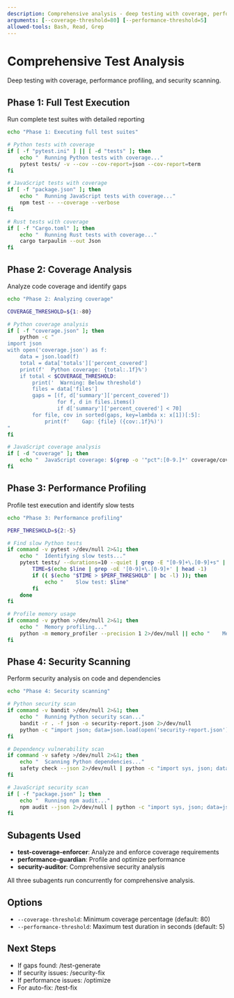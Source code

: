 ```yaml
---
description: Comprehensive analysis - deep testing with coverage, performance, and security
arguments: [--coverage-threshold=80] [--performance-threshold=5]
allowed-tools: Bash, Read, Grep
---
```


# Comprehensive Test Analysis

Deep testing with coverage, performance profiling, and security scanning.

## Phase 1: Full Test Execution
Run complete test suites with detailed reporting

```bash
echo "Phase 1: Executing full test suites"

# Python tests with coverage
if [ -f "pytest.ini" ] || [ -d "tests" ]; then
    echo "  Running Python tests with coverage..."
    pytest tests/ -v --cov --cov-report=json --cov-report=term
fi

# JavaScript tests with coverage
if [ -f "package.json" ]; then
    echo "  Running JavaScript tests with coverage..."
    npm test -- --coverage --verbose
fi

# Rust tests with coverage
if [ -f "Cargo.toml" ]; then
    echo "  Running Rust tests with coverage..."
    cargo tarpaulin --out Json
fi
```

## Phase 2: Coverage Analysis
Analyze code coverage and identify gaps

```bash
echo "Phase 2: Analyzing coverage"

COVERAGE_THRESHOLD=${1:-80}

# Python coverage analysis
if [ -f "coverage.json" ]; then
    python -c "
import json
with open('coverage.json') as f:
    data = json.load(f)
    total = data['totals']['percent_covered']
    print(f'  Python coverage: {total:.1f}%')
    if total < $COVERAGE_THRESHOLD:
        print('  Warning: Below threshold')
        files = data['files']
        gaps = [(f, d['summary']['percent_covered']) 
                for f, d in files.items() 
                if d['summary']['percent_covered'] < 70]
        for file, cov in sorted(gaps, key=lambda x: x[1])[:5]:
            print(f'    Gap: {file} ({cov:.1f}%)')
"
fi

# JavaScript coverage analysis
if [ -d "coverage" ]; then
    echo "  JavaScript coverage: $(grep -o '"pct":[0-9.]*' coverage/coverage-summary.json | head -1 | cut -d: -f2)%"
fi
```

## Phase 3: Performance Profiling
Profile test execution and identify slow tests

```bash
echo "Phase 3: Performance profiling"

PERF_THRESHOLD=${2:-5}

# Find slow Python tests
if command -v pytest >/dev/null 2>&1; then
    echo "  Identifying slow tests..."
    pytest tests/ --durations=10 --quiet | grep -E "[0-9]+\.[0-9]+s" | while read line; do
        TIME=$(echo $line | grep -oE '[0-9]+\.[0-9]+' | head -1)
        if (( $(echo "$TIME > $PERF_THRESHOLD" | bc -l) )); then
            echo "    Slow test: $line"
        fi
    done
fi

# Profile memory usage
if command -v python >/dev/null 2>&1; then
    echo "  Memory profiling..."
    python -m memory_profiler --precision 1 2>/dev/null || echo "    Memory profiler not available"
fi
```

## Phase 4: Security Scanning
Perform security analysis on code and dependencies

```bash
echo "Phase 4: Security scanning"

# Python security scan
if command -v bandit >/dev/null 2>&1; then
    echo "  Running Python security scan..."
    bandit -r . -f json -o security-report.json 2>/dev/null
    python -c "import json; data=json.load(open('security-report.json')); print(f'    Issues found: {len(data[\"results\"])}')"
fi

# Dependency vulnerability scan
if command -v safety >/dev/null 2>&1; then
    echo "  Scanning Python dependencies..."
    safety check --json 2>/dev/null | python -c "import sys, json; data=json.load(sys.stdin); print(f'    Vulnerabilities: {len(data)}')"
fi

# JavaScript security scan
if [ -f "package.json" ]; then
    echo "  Running npm audit..."
    npm audit --json 2>/dev/null | python -c "import sys, json; data=json.load(sys.stdin); print(f'    Vulnerabilities: {data.get(\"metadata\", {}).get(\"vulnerabilities\", {}).get(\"total\", 0)}')"
fi
```

## Subagents Used
- **test-coverage-enforcer**: Analyze and enforce coverage requirements
- **performance-guardian**: Profile and optimize performance
- **security-auditor**: Comprehensive security analysis

All three subagents run concurrently for comprehensive analysis.

## Options
- `--coverage-threshold`: Minimum coverage percentage (default: 80)
- `--performance-threshold`: Maximum test duration in seconds (default: 5)

## Next Steps
- If gaps found: /test-generate
- If security issues: /security-fix
- If performance issues: /optimize
- For auto-fix: /test-fix